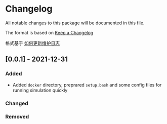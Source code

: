 # Changelog
All notable changes to this package will be documented in this file.

The format is based on [Keep a Changelog](https://keepachangelog.com/en/1.0.0/)

格式基于 [如何更新维护日志](https://keepachangelog.com/zh-CN/1.0.0/)

## [0.0.1] - 2021-12-31
### Added
- Added `docker` directory, preprared `setup.bash` and some config files for running simulation quickly

### Changed

### Removed

